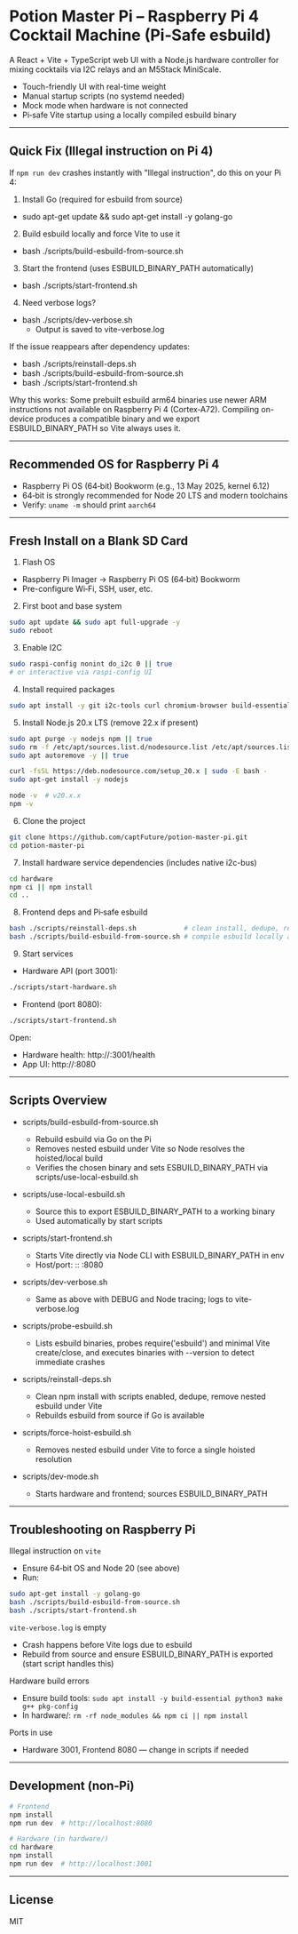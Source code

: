 # Potion Master Pi – Raspberry Pi 4 Cocktail Machine (Pi‑Safe esbuild)

A React + Vite + TypeScript web UI with a Node.js hardware controller for mixing cocktails via I2C relays and an M5Stack MiniScale.

- Touch-friendly UI with real-time weight
- Manual startup scripts (no systemd needed)
- Mock mode when hardware is not connected
- Pi‑safe Vite startup using a locally compiled esbuild binary

---

## Quick Fix (Illegal instruction on Pi 4)

If `npm run dev` crashes instantly with "Illegal instruction", do this on your Pi 4:

1) Install Go (required for esbuild from source)
- sudo apt-get update && sudo apt-get install -y golang-go

2) Build esbuild locally and force Vite to use it
- bash ./scripts/build-esbuild-from-source.sh

3) Start the frontend (uses ESBUILD_BINARY_PATH automatically)
- bash ./scripts/start-frontend.sh

4) Need verbose logs?
- bash ./scripts/dev-verbose.sh
  - Output is saved to vite-verbose.log

If the issue reappears after dependency updates:
- bash ./scripts/reinstall-deps.sh
- bash ./scripts/build-esbuild-from-source.sh
- bash ./scripts/start-frontend.sh

Why this works: Some prebuilt esbuild arm64 binaries use newer ARM instructions not available on Raspberry Pi 4 (Cortex‑A72). Compiling on-device produces a compatible binary and we export ESBUILD_BINARY_PATH so Vite always uses it.

---

## Recommended OS for Raspberry Pi 4

- Raspberry Pi OS (64‑bit) Bookworm (e.g., 13 May 2025, kernel 6.12)
- 64‑bit is strongly recommended for Node 20 LTS and modern toolchains
- Verify: `uname -m` should print `aarch64`

---

## Fresh Install on a Blank SD Card

1) Flash OS
- Raspberry Pi Imager → Raspberry Pi OS (64‑bit) Bookworm
- Pre-configure Wi‑Fi, SSH, user, etc.

2) First boot and base system
```bash
sudo apt update && sudo apt full-upgrade -y
sudo reboot
```

3) Enable I2C
```bash
sudo raspi-config nonint do_i2c 0 || true
# or interactive via raspi-config UI
```

4) Install required packages
```bash
sudo apt install -y git i2c-tools curl chromium-browser build-essential python3 make g++ pkg-config golang-go
```

5) Install Node.js 20.x LTS (remove 22.x if present)
```bash
sudo apt purge -y nodejs npm || true
sudo rm -f /etc/apt/sources.list.d/nodesource.list /etc/apt/sources.list.d/nodesource.list.d/*.list 2>/dev/null || true
sudo apt autoremove -y || true

curl -fsSL https://deb.nodesource.com/setup_20.x | sudo -E bash -
sudo apt-get install -y nodejs

node -v  # v20.x.x
npm -v
```

6) Clone the project
```bash
git clone https://github.com/captFuture/potion-master-pi.git
cd potion-master-pi
```

7) Install hardware service dependencies (includes native i2c-bus)
```bash
cd hardware
npm ci || npm install
cd ..
```

8) Frontend deps and Pi‑safe esbuild
```bash
bash ./scripts/reinstall-deps.sh            # clean install, dedupe, remove nested esbuild under vite
bash ./scripts/build-esbuild-from-source.sh # compile esbuild locally and verify
```

9) Start services
- Hardware API (port 3001):
```bash
./scripts/start-hardware.sh
```
- Frontend (port 8080):
```bash
./scripts/start-frontend.sh
```

Open:
- Hardware health: http://<Pi-IP>:3001/health
- App UI: http://<Pi-IP>:8080

---

## Scripts Overview

- scripts/build-esbuild-from-source.sh
  - Rebuild esbuild via Go on the Pi
  - Removes nested esbuild under Vite so Node resolves the hoisted/local build
  - Verifies the chosen binary and sets ESBUILD_BINARY_PATH via scripts/use-local-esbuild.sh

- scripts/use-local-esbuild.sh
  - Source this to export ESBUILD_BINARY_PATH to a working binary
  - Used automatically by start scripts

- scripts/start-frontend.sh
  - Starts Vite directly via Node CLI with ESBUILD_BINARY_PATH in env
  - Host/port: :: :8080

- scripts/dev-verbose.sh
  - Same as above with DEBUG and Node tracing; logs to vite-verbose.log

- scripts/probe-esbuild.sh
  - Lists esbuild binaries, probes require('esbuild') and minimal Vite create/close,
    and executes binaries with --version to detect immediate crashes

- scripts/reinstall-deps.sh
  - Clean npm install with scripts enabled, dedupe, remove nested esbuild under Vite
  - Rebuilds esbuild from source if Go is available

- scripts/force-hoist-esbuild.sh
  - Removes nested esbuild under Vite to force a single hoisted resolution

- scripts/dev-mode.sh
  - Starts hardware and frontend; sources ESBUILD_BINARY_PATH

---

## Troubleshooting on Raspberry Pi

Illegal instruction on `vite`
- Ensure 64‑bit OS and Node 20 (see above)
- Run:
```bash
sudo apt-get install -y golang-go
bash ./scripts/build-esbuild-from-source.sh
bash ./scripts/start-frontend.sh
```

`vite-verbose.log` is empty
- Crash happens before Vite logs due to esbuild
- Rebuild from source and ensure ESBUILD_BINARY_PATH is exported (start script handles this)

Hardware build errors
- Ensure build tools: `sudo apt install -y build-essential python3 make g++ pkg-config`
- In hardware/: `rm -rf node_modules && npm ci || npm install`

Ports in use
- Hardware 3001, Frontend 8080 — change in scripts if needed

---

## Development (non‑Pi)
```bash
# Frontend
npm install
npm run dev  # http://localhost:8080

# Hardware (in hardware/)
cd hardware
npm install
npm run dev  # http://localhost:3001
```

---

## License
MIT
